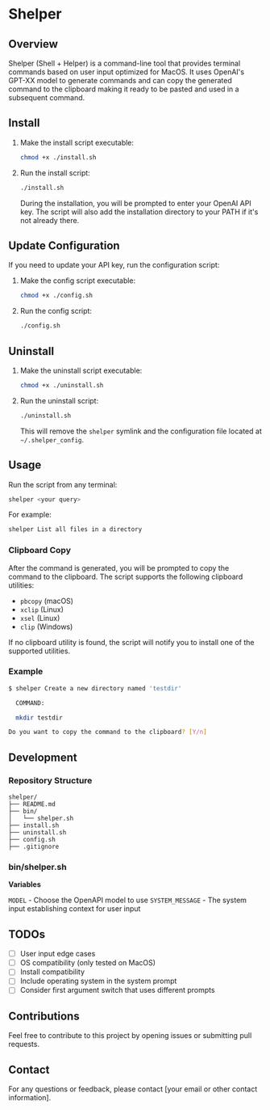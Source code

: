 # Shelper

## Overview

Shelper (Shell + Helper) is a command-line tool that provides terminal commands based on user input optimized for MacOS. It uses OpenAI's GPT-XX model to generate commands and can copy the generated command to the clipboard making it ready to be pasted and used in a subsequent command.

## Install

1. Make the install script executable:
   ```sh
   chmod +x ./install.sh
   ```

2. Run the install script:
   ```sh
   ./install.sh
   ```

   During the installation, you will be prompted to enter your OpenAI API key. The script will also add the installation directory to your PATH if it's not already there.

## Update Configuration

If you need to update your API key, run the configuration script:

1. Make the config script executable:
   ```sh
   chmod +x ./config.sh
   ```

2. Run the config script:
   ```sh
   ./config.sh
   ```

## Uninstall

1. Make the uninstall script executable:
   ```sh
   chmod +x ./uninstall.sh
   ```

2. Run the uninstall script:
   ```sh
   ./uninstall.sh
   ```

   This will remove the `shelper` symlink and the configuration file located at `~/.shelper_config`.

## Usage

Run the script from any terminal:
```sh
shelper <your query>
```

For example:
```sh
shelper List all files in a directory
```

### Clipboard Copy

After the command is generated, you will be prompted to copy the command to the clipboard. The script supports the following clipboard utilities:

- `pbcopy` (macOS)
- `xclip` (Linux)
- `xsel` (Linux)
- `clip` (Windows)

If no clipboard utility is found, the script will notify you to install one of the supported utilities.

### Example

```sh
$ shelper Create a new directory named 'testdir'

  COMMAND:

  mkdir testdir

Do you want to copy the command to the clipboard? [Y/n]
```

## Development

### Repository Structure

```
shelper/
├── README.md
├── bin/
│   └── shelper.sh
├── install.sh
├── uninstall.sh
├── config.sh
├── .gitignore
```

### bin/shelper.sh

__Variables__

`MODEL` - Choose the OpenAPI model to use
`SYSTEM_MESSAGE` - The system input establishing context for user input

## TODOs

- [ ] User input edge cases
- [ ] OS compatibility (only tested on MacOS)
- [ ] Install compatibility
- [ ] Include operating system in the system prompt
- [ ] Consider first argument switch that uses different prompts

## Contributions
Feel free to contribute to this project by opening issues or submitting pull requests.

## Contact
For any questions or feedback, please contact [your email or other contact information].
